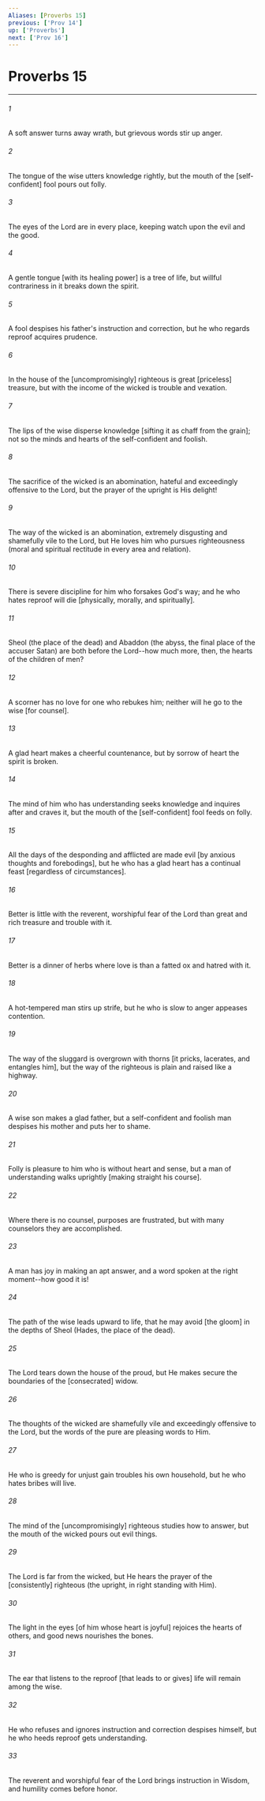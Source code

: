```yaml
---
Aliases: [Proverbs 15]
previous: ['Prov 14']
up: ['Proverbs']
next: ['Prov 16']
---
```

# Proverbs 15

***














###### 1 






A soft answer turns away wrath, but grievous words stir up anger. 













###### 2 






The tongue of the wise utters knowledge rightly, but the mouth of the [self-confident] fool pours out folly. 













###### 3 






The eyes of the Lord are in every place, keeping watch upon the evil and the good. 













###### 4 






A gentle tongue [with its healing power] is a tree of life, but willful contrariness in it breaks down the spirit. 













###### 5 






A fool despises his father's instruction and correction, but he who regards reproof acquires prudence. 













###### 6 






In the house of the [uncompromisingly] righteous is great [priceless] treasure, but with the income of the wicked is trouble and vexation. 













###### 7 






The lips of the wise disperse knowledge [sifting it as chaff from the grain]; not so the minds and hearts of the self-confident and foolish. 













###### 8 






The sacrifice of the wicked is an abomination, hateful and exceedingly offensive to the Lord, but the prayer of the upright is His delight! 













###### 9 






The way of the wicked is an abomination, extremely disgusting and shamefully vile to the Lord, but He loves him who pursues righteousness (moral and spiritual rectitude in every area and relation). 













###### 10 






There is severe discipline for him who forsakes God's way; and he who hates reproof will die [physically, morally, and spiritually]. 













###### 11 






Sheol (the place of the dead) and Abaddon (the abyss, the final place of the accuser Satan) are both before the Lord--how much more, then, the hearts of the children of men? 













###### 12 






A scorner has no love for one who rebukes him; neither will he go to the wise [for counsel]. 













###### 13 






A glad heart makes a cheerful countenance, but by sorrow of heart the spirit is broken. 













###### 14 






The mind of him who has understanding seeks knowledge and inquires after and craves it, but the mouth of the [self-confident] fool feeds on folly. 













###### 15 






All the days of the desponding and afflicted are made evil [by anxious thoughts and forebodings], but he who has a glad heart has a continual feast [regardless of circumstances]. 













###### 16 






Better is little with the reverent, worshipful fear of the Lord than great and rich treasure and trouble with it. 













###### 17 






Better is a dinner of herbs where love is than a fatted ox and hatred with it. 













###### 18 






A hot-tempered man stirs up strife, but he who is slow to anger appeases contention. 













###### 19 






The way of the sluggard is overgrown with thorns [it pricks, lacerates, and entangles him], but the way of the righteous is plain and raised like a highway. 













###### 20 






A wise son makes a glad father, but a self-confident and foolish man despises his mother and puts her to shame. 













###### 21 






Folly is pleasure to him who is without heart and sense, but a man of understanding walks uprightly [making straight his course]. 













###### 22 






Where there is no counsel, purposes are frustrated, but with many counselors they are accomplished. 













###### 23 






A man has joy in making an apt answer, and a word spoken at the right moment--how good it is! 













###### 24 






The path of the wise leads upward to life, that he may avoid [the gloom] in the depths of Sheol (Hades, the place of the dead). 













###### 25 






The Lord tears down the house of the proud, but He makes secure the boundaries of the [consecrated] widow. 













###### 26 






The thoughts of the wicked are shamefully vile and exceedingly offensive to the Lord, but the words of the pure are pleasing words to Him. 













###### 27 






He who is greedy for unjust gain troubles his own household, but he who hates bribes will live. 













###### 28 






The mind of the [uncompromisingly] righteous studies how to answer, but the mouth of the wicked pours out evil things. 













###### 29 






The Lord is far from the wicked, but He hears the prayer of the [consistently] righteous (the upright, in right standing with Him). 













###### 30 






The light in the eyes [of him whose heart is joyful] rejoices the hearts of others, and good news nourishes the bones. 













###### 31 






The ear that listens to the reproof [that leads to or gives] life will remain among the wise. 













###### 32 






He who refuses and ignores instruction and correction despises himself, but he who heeds reproof gets understanding. 













###### 33 






The reverent and worshipful fear of the Lord brings instruction in Wisdom, and humility comes before honor.
